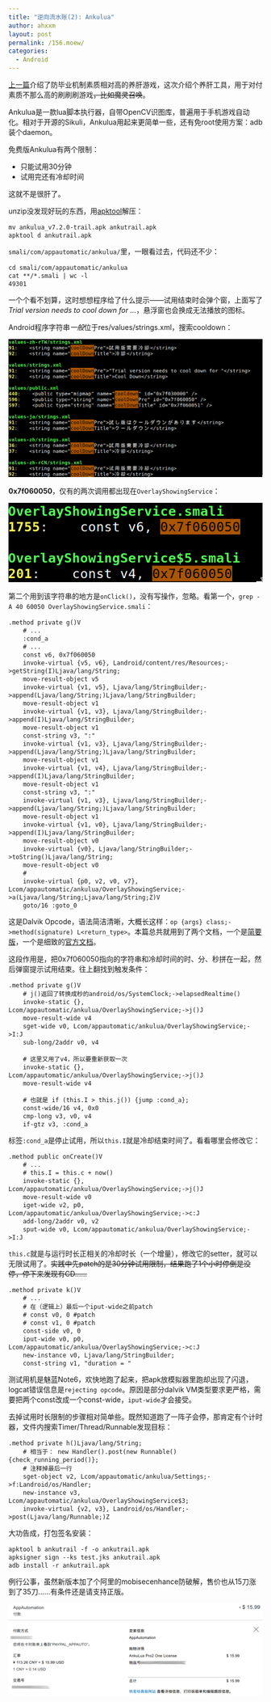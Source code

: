 ```yaml
---
title: "逆向流水账(2): Ankulua"
author: ahxxm
layout: post
permalink: /156.moew/
categories:
  - Android
---
```


[上一篇](https://ahxxm.com/155.moew/)介绍了防毕业机制素质相对高的养肝游戏，这次介绍个养肝工具，用于对付素质不那么高的刷刷刷游戏<del>，比如魔灵召唤</del>。

Ankulua是一款lua脚本执行器，自带OpenCV识图库，普遍用于手机游戏自动化。相对于开源的Sikuli，Ankulua用起来更简单一些，还有免root使用方案：adb装个daemon。

免费版Ankulua有两个限制：

- 只能试用30分钟
- 试用完还有冷却时间

这就不是很肝了。

unzip没发现好玩的东西，用[apktool](https://ibotpeaches.github.io/Apktool/)解压：
```
mv ankulua_v7.2.0-trail.apk ankutrail.apk
apktool d ankutrail.apk
```

`smali/com/appautomatic/ankulua/`里，一眼看过去，代码还不少：

```
cd smali/com/appautomatic/ankulua
cat **/*.smali | wc -l
49301
```

一个个看不划算，这时想想程序给了什么提示——试用结束时会弹个窗，上面写了*Trial version needs to cool down for ...*，悬浮窗也会换成无法播放的图标。

Android程序字符串*一般*位于res/values/strings.xml，搜索cooldown：

<img class="alignnone" src="https://raw.githubusercontent.com/ahxxm/ahxxm.github.io/master/images/ankulua/cooldown.png">

**0x7f060050**，仅有的两次调用都出现在`OverlayShowingService`：

<img class="alignnone" src="https://raw.githubusercontent.com/ahxxm/ahxxm.github.io/master/images/ankulua/cooldown-prompt.png">

第二个用到该字符串的地方是`onClick()`，没有写操作，忽略。看第一个，`grep -A 40 60050 OverlayShowingService.smali`：

```
.method private g()V 
    # ...
    :cond_a
    # ...
    const v6, 0x7f060050
    invoke-virtual {v5, v6}, Landroid/content/res/Resources;->getString(I)Ljava/lang/String;
    move-result-object v5
    invoke-virtual {v1, v5}, Ljava/lang/StringBuilder;->append(Ljava/lang/String;)Ljava/lang/StringBuilder;
    move-result-object v1
    invoke-virtual {v1, v3}, Ljava/lang/StringBuilder;->append(I)Ljava/lang/StringBuilder;
    move-result-object v1
    const-string v3, ":"
    invoke-virtual {v1, v3}, Ljava/lang/StringBuilder;->append(Ljava/lang/String;)Ljava/lang/StringBuilder;
    move-result-object v1
    invoke-virtual {v1, v4}, Ljava/lang/StringBuilder;->append(I)Ljava/lang/StringBuilder;
    move-result-object v1
    const-string v3, ":"
    invoke-virtual {v1, v3}, Ljava/lang/StringBuilder;->append(Ljava/lang/String;)Ljava/lang/StringBuilder;
    move-result-object v1
    invoke-virtual {v1, v0}, Ljava/lang/StringBuilder;->append(I)Ljava/lang/StringBuilder;
    move-result-object v0
    invoke-virtual {v0}, Ljava/lang/StringBuilder;->toString()Ljava/lang/String;
    move-result-object v0
    # 
    invoke-virtual {p0, v2, v0, v7}, Lcom/appautomatic/ankulua/OverlayShowingService;->a(Ljava/lang/String;Ljava/lang/String;Z)V
    goto/16 :goto_0
```

这是Dalvik Opcode，语法简洁清晰，大概长这样：`op {args} class;->method(signature) L<return_type>`。本篇总共就用到了两个文档，一个是[简要版](http://pallergabor.uw.hu/androidblog/dalvik_opcodes.html)，一个是细致的[官方文档](https://source.android.com/devices/tech/dalvik/dalvik-bytecode)。

这段作用是，把0x7f060050指向的字符串和冷却时间的时、分、秒拼在一起，然后弹窗提示试用结束。往上翻找到触发条件：

```
.method private g()V
    # j()返回了转换成秒的android/os/SystemClock;->elapsedRealtime()
    invoke-static {}, Lcom/appautomatic/ankulua/OverlayShowingService;->j()J
    move-result-wide v4
    sget-wide v0, Lcom/appautomatic/ankulua/OverlayShowingService;->I:J
    sub-long/2addr v0, v4
    
    # 这里又用了v4，所以要重新获取一次
    invoke-static {}, Lcom/appautomatic/ankulua/OverlayShowingService;->j()J
    move-result-wide v4 
    
    # 也就是 if (this.I > this.j()) {jump :cond_a};
    const-wide/16 v4, 0x0
    cmp-long v3, v0, v4
    if-gtz v3, :cond_a
```

标签`:cond_a`是停止试用，所以`this.I`就是冷却结束时间了。看看哪里会修改它：

```
.method public onCreate()V
    # ... 
    # this.I = this.c + now()
    invoke-static {}, Lcom/appautomatic/ankulua/OverlayShowingService;->j()J
    move-result-wide v0
    iget-wide v2, p0, Lcom/appautomatic/ankulua/OverlayShowingService;->c:J
    add-long/2addr v0, v2
    sput-wide v0, Lcom/appautomatic/ankulua/OverlayShowingService;->I:J
```

`this.c`就是与运行时长正相关的冷却时长（一个增量），修改它的setter，就可以无限试用了。<del>实践中先patch的是30分钟试用限制，结果跑了1个小时停倒是没停，停下来发现有CD……</del>

```
.method private k()V
    # ...
    # 在（逻辑上）最后一个iput-wide之前patch
    # const v0, 0 #patch
    # const v1, 0 #patch
    const-side v0, 0
    iput-wide v0, p0, Lcom/appautomatic/ankulua/OverlayShowingService;->c:J
    new-instance v0, Ljava/lang/StringBuilder;
    const-string v1, "duration = "
```

测试用机是魅蓝Note6，欢快地跑了起来，把apk放模拟器里跑却出现了闪退，logcat错误信息是`rejecting opcode`。原因是部分dalvik VM类型要求更严格，需要把两个const改成一个const-wide，`iput-wide`才会接受。

去掉试用时长限制的步骤相对简单些。既然知道跑了一阵子会停，那肯定有个计时器，文件内搜索Timer/Thread/Runnable发现目标：

```
.method private h()Ljava/lang/String;
    # 相当于： new Handler().post(new Runnable() {check_running_period()};
    # 注释掉最后一行
    sget-object v2, Lcom/appautomatic/ankulua/Settings;->f:Landroid/os/Handler;
    new-instance v3, Lcom/appautomatic/ankulua/OverlayShowingService$3;
    invoke-virtual {v2, v3}, Landroid/os/Handler;->post(Ljava/lang/Runnable;)Z
```

大功告成，打包签名安装：

```
apktool b ankutrail -f -o ankutrail.apk
apksigner sign --ks test.jks ankutrail.apk
adb install -r ankutrail.apk
```

例行公事，虽然新版本加了个阿里的mobisecenhance防破解，售价也从15刀涨到了35刀……有条件还是请支持正版。

<img class="alignnone" src="https://raw.githubusercontent.com/ahxxm/ahxxm.github.io/master/images/ankulua/order-mosaic.png">

